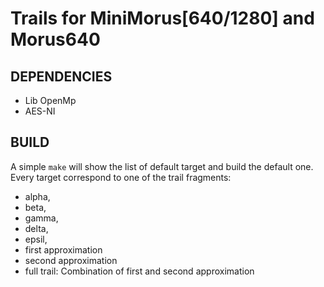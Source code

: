# Trails for MiniMorus[640/1280] and Morus640

## DEPENDENCIES

* Lib OpenMp
* AES-NI

## BUILD

A simple `make` will show the list of default target and build the default one.
Every target correspond to one of the trail fragments:

* alpha,
* beta,
* gamma,
* delta,
* epsil,
* first approximation
* second approximation
* full trail: Combination of first and second approximation
